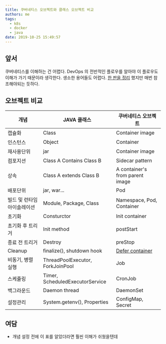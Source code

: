 ```yaml
---
title: 쿠버네티스 오브젝트와 클래스 오브젝트 비교
authors: me
tags:
  - k8s
  - docker
  - java
date: 2019-10-25 15:49:57
---
```


## 앞서

쿠버네티스를 이해하는 건 어렵다. DevOps 의 전반적인 플로우를 알아야 이 플로우도 이해가 가기 때문이라 생각한다.
생소한 용어들도 어렵다. [한 판을 정리](/2019/06/09/kubernetes의-모든-것/) 했지만 매번 참조해야되는 듯하다.

## 오브젝트 비교

| 개념                        | JAVA 클래스                      | 쿠버네티스 오브젝트                                                 |
| --------------------------- | -------------------------------- | ------------------------------------------------------------------- |
| 캡슐화                      | Class                            | Container image                                                     |
| 인스턴스                    | Object                           | Container                                                           |
| 재사용단위                  | jar                              | Container image                                                     |
| 컴포지션                    | Class A Contains Class B         | Sidecar pattern                                                     |
| 상속                        | Class A extends Class B          | A container's from parent image                                     |
| 배포단위                    | jar, war...                      | Pod                                                                 |
| 빌드 및 런타임 아이솔레이션 | Module, Package, Class           | Namespace, Pod, Container                                           |
| 초기화                      | Consturctor                      | Init container                                                      |
| 초기화 후 트리거            | Init method                      | postStart                                                           |
| 종료 전 트리거              | Destroy                          | preStop                                                             |
| Cleanup                     | finalize(), shutdown hook        | [Defer container](https://github.com/kubernetes/community/pull/483) |
| 비동기, 병렬 실행           | ThreadPoolExecutor, ForkJoinPool | Job                                                                 |
| 스케쥴링                    | Timer, ScheduledExecutorService  | CronJob                                                             |
| 백그라운드                  | Daemon thread                    | DaemonSet                                                           |
| 설정관리                    | System.getenv(), Properties      | ConfigMap, Secret                                                   |

## 여담

- 개념 설정 전에 이 표를 알았더라면 훨씬 이해가 쉬웠을텐데
